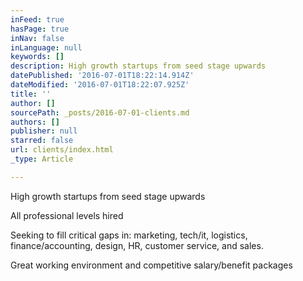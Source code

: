 ```yaml
---
inFeed: true
hasPage: true
inNav: false
inLanguage: null
keywords: []
description: High growth startups from seed stage upwards
datePublished: '2016-07-01T18:22:14.914Z'
dateModified: '2016-07-01T18:22:07.925Z'
title: ''
author: []
sourcePath: _posts/2016-07-01-clients.md
authors: []
publisher: null
starred: false
url: clients/index.html
_type: Article

---
```

High growth startups from seed stage upwards

All professional levels hired

Seeking to fill critical gaps in: marketing, tech/it, logistics, finance/accounting, design, HR, customer service, and sales.

Great working environment and competitive salary/benefit packages